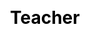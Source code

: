 ---
title: Teacher
layout: dream_interpretation/kind_single
description: Dream interpretation - character - teacher.
js: []
css: ["css/luck/dream_interpretation/dream_interpretation.css"]
---